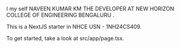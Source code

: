 I my self NAVEEN KUMAR KM THE DEVELOPER AT NEW HORIZON COLLEGE OF ENGINEERING BENGALURU .

This is a NextJS starter in NHCE USN - 1NH24CS409.

To get started, take a look at src/app/page.tsx.
